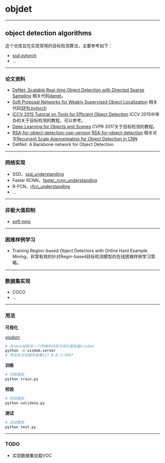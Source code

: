 # objdet

---
## object detection algorithms

这个仓库旨在实现常用的目标检测算法，主要参考如下：
- [ssd.pytorch](https://github.com/amdegroot/ssd.pytorch)
- ...

---
### 论文资料

- [DeNet: Scalable Real-time Object Detection with Directed Sparse Sampling](https://arxiv.org/abs/1703.10295) 相关代码[denet](https://github.com/lachlants/denet)。
- [Soft Proposal Networks for Weakly Supervised Object Localization](https://arxiv.org/pdf/1709.01829.pdf) 相关代码[SPN.pytorch](https://github.com/yeezhu/SPN.pytorch)
- [ICCV 2015 Tutorial on Tools for Efficient Object Detection](http://mp7.watson.ibm.com/ICCV2015/ObjectDetectionICCV2015.html) ICCV 2015中举办的关于目标检测的教程，可以参考。
- [Deep Learning for Objects and Scenes](http://deeplearning.csail.mit.edu/) CVPR 2017关于目标检测的教程。
- [RSA-for-object-detection-cpp-version](https://github.com/QiangXie/RSA-for-object-detection-cpp-version) [RSA-for-object-detection](https://github.com/sciencefans/RSA-for-object-detection) 相关论文[Recurrent Scale Approximation for Object Detection in CNN](https://arxiv.org/pdf/1707.09531.pdf)
- DetNet: A Backbone network for Object Detection

---
### 网络实现

- SSD，[ssd_understanding](doc/ssd_understanding.md)
- Faster RCNN，[faster_rcnn_understanding](doc/faster_rcnn_understanding.md)
- R-FCN，[rfcn_understanding]()
- ...

---
### 非极大值抑制

- [soft-nms](https://github.com/bharatsingh430/soft-nms)

---
### 困难样例学习

- Training Region-based Object Detectors with Online Hard Example Mining，非常有效的针对Regin-based目标检测模型的在线困难样例学习策略。

---
### 数据集实现

- COCO
- ...

---
### 用法

**可视化**

[visdom](https://github.com/facebookresearch/visdom)

```bash
# 在tmux或者另一个终端中开启可视化服务器visdom
python -m visdom.server
# 然后在浏览器中查看127.0.0.1:9097
```

**训练**
```bash
# 训练模型
python train.py
```

**校验**
```bash
# 校验模型
python validate.py
```

**测试**
```bash
# 测试模型
python test.py
```

---
### TODO

- 实现数据集加载VOC


